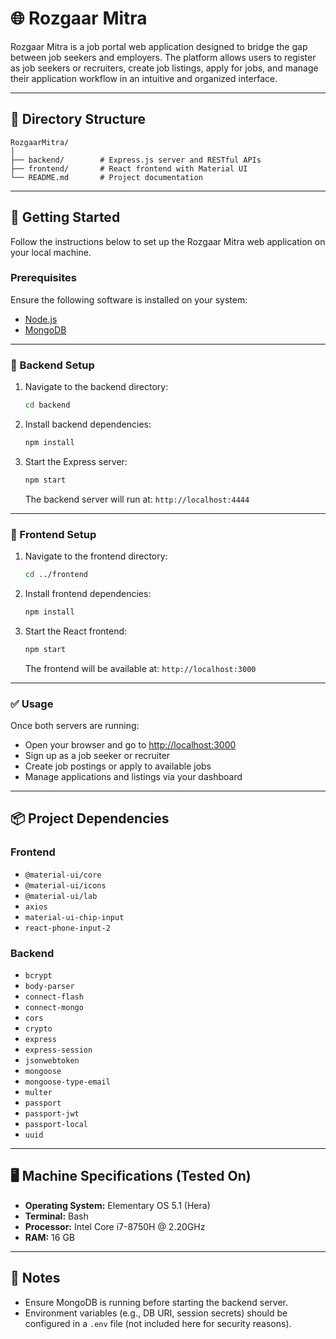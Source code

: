 
# 🌐 Rozgaar Mitra

Rozgaar Mitra is a job portal web application designed to bridge the gap between job seekers and employers. The platform allows users to register as job seekers or recruiters, create job listings, apply for jobs, and manage their application workflow in an intuitive and organized interface.

---

## 📁 Directory Structure

```
RozgaarMitra/
│
├── backend/        # Express.js server and RESTful APIs
├── frontend/       # React frontend with Material UI
└── README.md       # Project documentation
```

---

## 🚀 Getting Started

Follow the instructions below to set up the Rozgaar Mitra web application on your local machine.

### Prerequisites

Ensure the following software is installed on your system:

- [Node.js](https://nodejs.org/)
- [MongoDB](https://www.mongodb.com/)

---

### 🧪 Backend Setup

1. Navigate to the backend directory:
   ```bash
   cd backend
   ```
2. Install backend dependencies:
   ```bash
   npm install
   ```
3. Start the Express server:
   ```bash
   npm start
   ```
   The backend server will run at: `http://localhost:4444`

---

### 🎨 Frontend Setup

1. Navigate to the frontend directory:
   ```bash
   cd ../frontend
   ```
2. Install frontend dependencies:
   ```bash
   npm install
   ```
3. Start the React frontend:
   ```bash
   npm start
   ```
   The frontend will be available at: `http://localhost:3000`

---

### ✅ Usage

Once both servers are running:

- Open your browser and go to [http://localhost:3000](http://localhost:3000)
- Sign up as a job seeker or recruiter
- Create job postings or apply to available jobs
- Manage applications and listings via your dashboard

---

## 📦 Project Dependencies

### Frontend

- `@material-ui/core`
- `@material-ui/icons`
- `@material-ui/lab`
- `axios`
- `material-ui-chip-input`
- `react-phone-input-2`

### Backend

- `bcrypt`
- `body-parser`
- `connect-flash`
- `connect-mongo`
- `cors`
- `crypto`
- `express`
- `express-session`
- `jsonwebtoken`
- `mongoose`
- `mongoose-type-email`
- `multer`
- `passport`
- `passport-jwt`
- `passport-local`
- `uuid`

---

## 🖥️ Machine Specifications (Tested On)

- **Operating System:** Elementary OS 5.1 (Hera)
- **Terminal:** Bash
- **Processor:** Intel Core i7-8750H @ 2.20GHz
- **RAM:** 16 GB

---

## 📌 Notes

- Ensure MongoDB is running before starting the backend server.
- Environment variables (e.g., DB URI, session secrets) should be configured in a `.env` file (not included here for security reasons).

